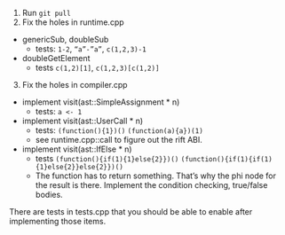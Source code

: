 1. Run `git pull`
2. Fix the holes in runtime.cpp
  * genericSub, doubleSub
     * tests: `1-2`, `“a”-”a”`, `c(1,2,3)-1`
  * doubleGetElement
     * tests `c(1,2)[1]`, `c(1,2,3)[c(1,2)]`
3. Fix the holes in compiler.cpp
  * implement visit(ast::SimpleAssignment * n)
    * tests:
      `a <- 1`
  * implement visit(ast::UserCall * n)
    * tests:
      `(function(){1})()`
      `(function(a){a})(1)`
    * see runtime.cpp::call to figure out the rift ABI.
  * implement visit(ast::IfElse * n)
    * tests
      `(function(){if(1){1}else{2}})()`
      `(function(){if(1){if(1){1}else{2}}else{2}})()`
    * The function has to return something.
      That’s why the phi node for the result is there.
      Implement the condition checking, true/false bodies.

There are tests in tests.cpp that you should be able to enable
after implementing those items.

